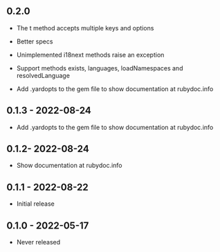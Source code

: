 ## 0.2.0

* The t method accepts multiple keys and options
* Better specs
* Unimplemented i18next methods raise an exception
* Support methods exists, languages, loadNamespaces and resolvedLanguage

* Add .yardopts to the gem file to show documentation at rubydoc.info

## 0.1.3 - 2022-08-24

* Add .yardopts to the gem file to show documentation at rubydoc.info

## 0.1.2- 2022-08-24

* Show documentation at rubydoc.info

## 0.1.1 - 2022-08-22

* Initial release

## 0.1.0 - 2022-05-17

* Never released
